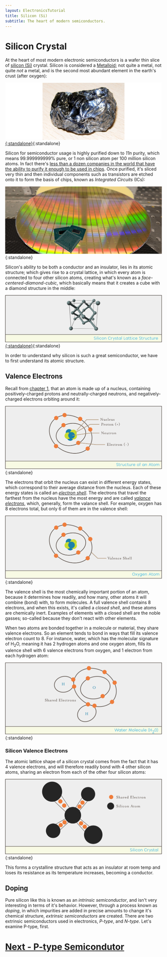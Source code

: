 ```yaml
---
layout: ElectronicsTutorial
title: Silicon (Si)
subtitle: The heart of modern semiconductors.
---
```


# Silicon Crystal

At the heart of most modern electronic semiconductors is a wafer thin slice of [silicon (Si)](https://en.wikipedia.org/wiki/Silicon) crystal. Silicon is considered a [Metalloid](https://en.wikipedia.org/wiki/Metalloid); not quite a metal, not quite _not_ a metal, and is the second most abundant element in the earth's crust (after oxygen):

[![Image of Purified Silicon](../Support_Files/Silicon_Croda.png){:standalone}](https://commons.wikimedia.org/wiki/File:SiliconCroda.jpg){:standalone}

Silicon for semiconductor usage is highly purified down to _11n_ purity, which means 99.999999999% pure, or 1 non silicon atom per 100 million silicon atoms. In fact there's [less than a dozen companies in the world that have the ability to purify it enough to be used in chips](https://www.wired.com/story/inside-story-of-the-great-silicon-heist/). Once purified, it's sliced very thin and then individual components such as transistors are etched onto it to form the basis of chips, known as _Integrated Circuits_ (ICs):

![Image of a silicon wafer with chips etched onto it, and a few of the finished chips with their plastic packaging and legs sitting on top](shutterstock_795763357_Cropped_Small.jpg){:standalone}

Silicon's ability to be both a conductor and an insulator, lies in its atomic structure; which gives rise to a crystal lattice, in which every atom is connected to four other silicon atoms, creating what's known as a _face-centered-diamond-cubic_, which basically means that it creates a cube with a diamond structure in the middle:

[![Silicon-unit-cell-3D-balls](../Support_Files/Silicon_Crystal_Structure.svg){:standalone}](https://upload.wikimedia.org/wikipedia/commons/f/f1/Silicon-unit-cell-3D-balls.png){:standalone}

In order to understand why silicon is such a great semiconductor, we have to first understand its atomic structure.

## Valence Electrons

Recall from [chapter 1](/Hardware/Tutorials/Electronics/Part1/Atoms/), that an atom is made up of a nucleus, containing positively-charged protons and neutrally-charged neutrons, and negatively-charged electrons orbiting around it:

![Simplified atomic structure showing that an atom has a nucleus and electrons in orbit, with some of them in the outer valence shell.](../Support_Files/Structure_of_an_Atom.svg){:standalone}

The electrons that orbit the nucleus can exist in different energy states, which correspond to their average distance from the nucleus. Each of these energy states is called an [_electron shell_](https://en.wikipedia.org/wiki/Electron_shell). The electrons that travel the farthest from the nucleus have the most energy and are called [_valance electrons_](https://en.wikipedia.org/wiki/Valence_electron), which, generally, form the valance shell. For example, oxygen has 8 electrons total, but only 6 of them are in the valence shell:

![Illustration of the atomic orbitals of oxygen showing that there are 6 electrons in the outer shell, and two electrons in the inner shells.](../Support_Files/Oxygen_Atom.svg){:standalone}

The valence shell is the most chemically important portion of an atom, because it determines how readily, and how many, other atoms it will combine (bond) with, to form molecules. A full valence shell contains 8 electrons, and when this exists, it's called a _closed shell_, and these atoms are chemically inert. Examples of elements with a closed shell are the noble gasses; so-called because they don't react with other elements.

When two atoms are bonded together in a molecule or material, they share valence electrons. So an element tends to bond in ways that fill its valence electron count to 8. For instance, water, which has the molecular signature of H<sub>2</sub>O, meaning it has 2 hydrogen atoms and one oxygen atom, fills its valence shell with 6 valence electrons from oxygen, and 1 electron from each hydrogen atom:

![Illustration showing the atomic structure of a water molecule in which both hydrogen atoms share two electrons each with the oxygen atom.](../Support_Files/Water_Molecule.svg){:standalone}

### Silicon Valence Electrons

The atomic lattice shape of a silicon crystal comes from the fact that it has 4 valence electrons, and will therefore readily bond with 4 other silicon atoms, sharing an electron from each of the other four silicon atoms:

![Illustration of Silicon crystal showing how each atom has two shared electrons.](../Support_Files/Silicon_Crystal.svg){:standalone}

This forms a crystalline structure that acts as an insulator at room temp and loses its resistance as its temperature increases, becoming a conductor.

## Doping

Pure silicon like this is known as an _intrinsic semiconductor_, and isn't very interesting in terms of it's behavior. However, through a process known as _doping_, in which impurities are added in precise amounts to change it's chemical structure, _extrinsic semiconductors_ are created. There are two extrinsic semiconductors used in electronics, _P-type_, and _N-type_. Let's examine P-type, first.

# [Next - P-type Semicondutor](../P-Type)
